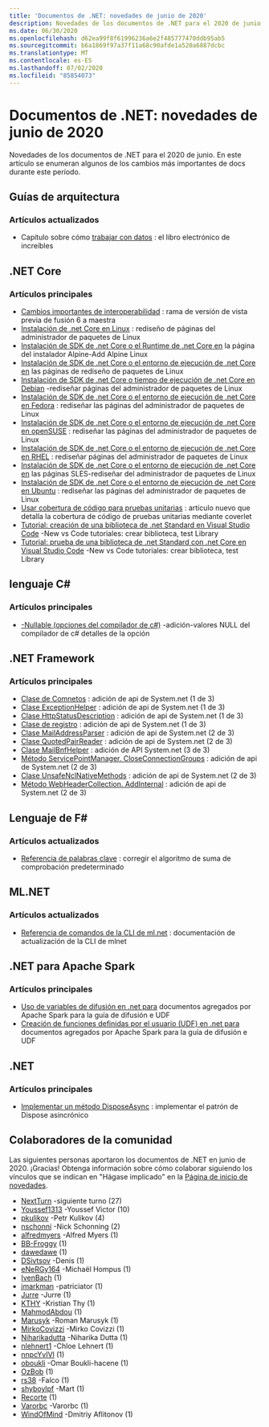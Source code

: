```yaml
---
title: 'Documentos de .NET: novedades de junio de 2020'
description: Novedades de los documentos de .NET para el 2020 de junio.
ms.date: 06/30/2020
ms.openlocfilehash: d62ea99f8f61996236a6e2f485777470ddb95ab5
ms.sourcegitcommit: b6a1869f97a37f11a68c90afde1a520a6887dcbc
ms.translationtype: MT
ms.contentlocale: es-ES
ms.lasthandoff: 07/02/2020
ms.locfileid: "85854073"
---
```

# <a name="net-docs-whats-new-for-june-2020"></a>Documentos de .NET: novedades de junio de 2020

Novedades de los documentos de .NET para el 2020 de junio. En este artículo se enumeran algunos de los cambios más importantes de docs durante este período.

## <a name="architecture-guides"></a>Guías de arquitectura

### <a name="updated-articles"></a>Artículos actualizados

- Capítulo sobre cómo [trabajar con datos](/dotnet/architecture/blazor-for-web-forms-developers/data) : el libro electrónico de increíbles

## <a name="net-core"></a>.NET Core

### <a name="new-articles"></a>Artículos principales

- [Cambios importantes de interoperabilidad](/dotnet/core/compatibility/interop) : rama de versión de vista previa de fusión 6 a maestra
- [Instalación de .net Core en Linux](/dotnet/core/install/linux) : rediseño de páginas del administrador de paquetes de Linux
- [Instalación de SDK de .net Core o el Runtime de .net Core en](/dotnet/core/install/linux-alpine) la página del instalador Alpine-Add Alpine Linux
- [Instalación de SDK de .net Core o el entorno de ejecución de .net Core en](/dotnet/core/install/linux-centos) las páginas de rediseño de paquetes de Linux
- [Instalación de SDK de .net Core o tiempo de ejecución de .net Core en Debian](/dotnet/core/install/linux-debian) -rediseñar páginas del administrador de paquetes de Linux
- [Instalación de SDK de .net Core o el entorno de ejecución de .net Core en Fedora](/dotnet/core/install/linux-fedora) : rediseñar las páginas del administrador de paquetes de Linux
- [Instalación de SDK de .net Core o el entorno de ejecución de .net Core en openSUSE](/dotnet/core/install/linux-opensuse) : rediseñar las páginas del administrador de paquetes de Linux
- [Instalación de SDK de .net Core o el entorno de ejecución de .net Core en RHEL](/dotnet/core/install/linux-rhel) : rediseñar páginas del administrador de paquetes de Linux
- [Instalación de SDK de .net Core o el entorno de ejecución de .net Core en](/dotnet/core/install/linux-sles) las páginas SLES-rediseñar del administrador de paquetes de Linux
- [Instalación de SDK de .net Core o el entorno de ejecución de .net Core en Ubuntu](/dotnet/core/install/linux-ubuntu) : rediseñar las páginas del administrador de paquetes de Linux
- [Usar cobertura de código para pruebas unitarias](/dotnet/core/testing/unit-testing-code-coverage) : artículo nuevo que detalla la cobertura de código de pruebas unitarias mediante coverlet
- [Tutorial: creación de una biblioteca de .net Standard en Visual Studio Code](/dotnet/core/tutorials/library-with-visual-studio-code) -New vs Code tutoriales: crear biblioteca, test Library
- [Tutorial: prueba de una biblioteca de .net Standard con .net Core en Visual Studio Code](/dotnet/core/tutorials/testing-library-with-visual-studio-code) -New vs Code tutoriales: crear biblioteca, test Library

## <a name="c-language"></a>lenguaje C#

### <a name="new-articles"></a>Artículos principales

- [-Nullable (opciones del compilador de c#)](/dotnet/csharp/language-reference/compiler-options/nullable-compiler-option) -adición-valores NULL del compilador de c# detalles de la opción

## <a name="net-framework"></a>.NET Framework

### <a name="new-articles"></a>Artículos principales

- [Clase de Comnetos](/dotnet/framework/additional-apis/system.net.comnetos) : adición de api de System.net (1 de 3)
- [Clase ExceptionHelper](/dotnet/framework/additional-apis/system.net.exceptionhelper) : adición de api de System.net (1 de 3)
- [Clase HttpStatusDescription](/dotnet/framework/additional-apis/system.net.httpstatusdescription) : adición de api de System.net (1 de 3)
- [Clase de registro](/dotnet/framework/additional-apis/system.net.logging) : adición de api de System.net (1 de 3)
- [Clase MailAddressParser](/dotnet/framework/additional-apis/system.net.mail.mailaddressparser) : adición de api de System.net (2 de 3)
- [Clase QuotedPairReader](/dotnet/framework/additional-apis/system.net.mail.quotedpairreader) : adición de api de System.net (2 de 3)
- [Clase MailBnfHelper](/dotnet/framework/additional-apis/system.net.mime.mailbnfhelper) : adición de API System.net (3 de 3)
- [Método ServicePointManager. CloseConnectionGroups](/dotnet/framework/additional-apis/system.net.servicepointmanager.closeconnectiongroups) : adición de api de System.net (2 de 3)
- [Clase UnsafeNclNativeMethods](/dotnet/framework/additional-apis/system.net.unsafenclnativemethods) : adición de api de System.net (2 de 3)
- [Método WebHeaderCollection. AddInternal](/dotnet/framework/additional-apis/system.net.webheadercollection.addinternal) : adición de api de System.net (2 de 3)

## <a name="f-language"></a>Lenguaje de F#

### <a name="updated-articles"></a>Artículos actualizados

- [Referencia de palabras clave](/dotnet/fsharp/language-reference/keyword-reference) : corregir el algoritmo de suma de comprobación predeterminado

## <a name="mlnet"></a>ML.NET

### <a name="updated-articles"></a>Artículos actualizados

- [Referencia de comandos de la CLI de ml.net](/dotnet/machine-learning/reference/ml-net-cli-reference) : documentación de actualización de la CLI de mlnet

## <a name="net-for-apache-spark"></a>.NET para Apache Spark

### <a name="new-articles"></a>Artículos principales

- [Uso de variables de difusión en .net para](/dotnet/spark/how-to-guides/broadcast-guide) documentos agregados por Apache Spark para la guía de difusión e UDF
- [Creación de funciones definidas por el usuario (UDF) en .net para](/dotnet/spark/how-to-guides/udf-guide) documentos agregados por Apache Spark para la guía de difusión e UDF

## <a name="net"></a>.NET

### <a name="new-articles"></a>Artículos principales

- [Implementar un método DisposeAsync](/dotnet/standard/garbage-collection/implementing-disposeasync) : implementar el patrón de Dispose asincrónico

## <a name="community-contributors"></a>Colaboradores de la comunidad

Las siguientes personas aportaron los documentos de .NET en junio de 2020. ¡Gracias! Obtenga información sobre cómo colaborar siguiendo los vínculos que se indican en "Hágase implicado" en la [Página de inicio de novedades](index.yml).

- [NextTurn](https://github.com/NextTurn) -siguiente turno (27)
- [Youssef1313](https://github.com/Youssef1313) -Youssef Victor (10)
- [pkulikov](https://github.com/pkulikov) -Petr Kulikov (4)
- [nschonni](https://github.com/nschonni) -Nick Schonning (2)
- [alfredmyers](https://github.com/alfredmyers) -Alfred Myers (1)
- [BB-Froggy](https://github.com/bb-froggy) (1)
- [dawedawe](https://github.com/dawedawe) (1)
- [DSivtsov](https://github.com/DSivtsov) -Denis (1)
- [eNeRGy164](https://github.com/eNeRGy164) -Michaël Hompus (1)
- [IvenBach](https://github.com/IvenBach) (1)
- [jmarkman](https://github.com/jmarkman) -patriciator (1)
- [Jurre](https://github.com/jurre) -Jurre (1)
- [KTHY](https://github.com/kthy) -Kristian Thy (1)
- [MahmodAbdou](https://github.com/MahmodAbdou) (1)
- [Marusyk](https://github.com/Marusyk) -Roman Marusyk (1)
- [MirkoCovizzi](https://github.com/MirkoCovizzi) -Mirko Covizzi (1)
- [Niharikadutta](https://github.com/Niharikadutta) -Niharika Dutta (1)
- [nlehnert1](https://github.com/nlehnert1) -Chloe Lehnert (1)
- [nnpcYvIVl](https://github.com/nnpcYvIVl) (1)
- [oboukli](https://github.com/oboukli) -Omar Boukli-hacene (1)
- [OzBob](https://github.com/OzBob) (1)
- [rs38](https://github.com/rs38) -Falco (1)
- [shyboylpf](https://github.com/shyboylpf) -Mart (1)
- [Recorte](https://github.com/Snipie) (1)
- [Varorbc](https://github.com/Varorbc) -Varorbc (1)
- [WindOfMind](https://github.com/WindOfMind) -Dmitriy Aflitonov (1)
